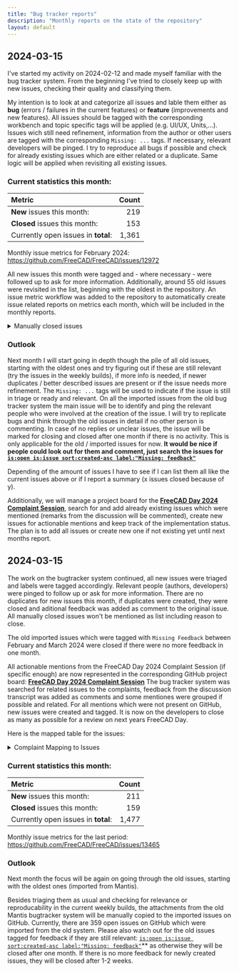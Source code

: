 ```yaml
---
title: "Bug tracker reports"
description: "Monthly reports on the state of the repository"
layout: default
---
```


## 2024-03-15
I've started my activity on 2024-02-12 and made myself familiar with the bug tracker system. From the beginning I've tried to closely keep up with new issues, checking their quality and classifying them.

My intention is to look at and categorize all issues and lable them either as **bug** (errors / failures in the current features) or **feature** (improvements and new features). All issues should be tagged with the corresponding workbench and topic specific tags will be applied (e.g. UI/UX, Units,...). 
Issues wich still need refinement, information from the author or other users are tagged with the corresponding `Missing: ...` tags. If necessary, relevant developers will be pinged. I try to reproduce all bugs if possible and check for already existing issues which are either related or a duplicate. Same logic will be applied when revisiting all existing issues.

### Current statistics this month:
|Metric|Count|
|:---|---:|
|**New** issues this month: | 219 |
|**Closed** issues this month: | 153 |
|Currently open issues in **total**: | 1,361|

Monthly issue metrics for February 2024: https://github.com/FreeCAD/FreeCAD/issues/12972

All new issues this month were tagged and - where necessary - were followed up to ask for more information.
Additionally, around 55 old issues were revisited in the list, beginning with the oldest in the repository.
An issue metric workflow was added to the repository to automatically create issue related reports on metrics each month, which will be included in the monthly reports.

<details><summary>Manually closed issues</summary>
<p>

Manually closed issues (thanks to triage participants):
* [#12356](https://github.com/FreeCAD/FreeCAD/issues/12356) Issue in wrong repository (addon)
* [#12355](https://github.com/FreeCAD/FreeCAD/issues/12355) Duplicate
* [#12382](https://github.com/FreeCAD/FreeCAD/issues/12382) Duplicate
* [#12353](https://github.com/FreeCAD/FreeCAD/issues/12353) Not a problem, not reproducible
* [#11412](https://github.com/FreeCAD/FreeCAD/issues/11412) Duplicate
* [#6183](https://github.com/FreeCAD/FreeCAD/issues/6183) Not an issue, expected behavior
* [#7818](https://github.com/FreeCAD/FreeCAD/issues/7818) Not a FreeCAD issue
* [#10093](https://github.com/FreeCAD/FreeCAD/issues/10093) No feedback, unresponsive
* [#10096](https://github.com/FreeCAD/FreeCAD/issues/10096) No feedback, unresponsive
* [#12438](https://github.com/FreeCAD/FreeCAD/issues/12438) Not reproducible in dev builds
* [#5814](https://github.com/FreeCAD/FreeCAD/issues/5814) Closed as implemented
* [#11212](https://github.com/FreeCAD/FreeCAD/issues/11212) Duplicate
* [#5580](https://github.com/FreeCAD/FreeCAD/issues/5580) Duplicate
* [#5696](https://github.com/FreeCAD/FreeCAD/issues/5696) Duplicate
* [#5907](https://github.com/FreeCAD/FreeCAD/issues/5907) Duplicate, PR open
* [#6860](https://github.com/FreeCAD/FreeCAD/issues/6860) Duplicate, GSoC PR pending
* [#5864](https://github.com/FreeCAD/FreeCAD/issues/5864) Duplicate
* [#6087](https://github.com/FreeCAD/FreeCAD/issues/6087) Has already been implemented
* [#6205](https://github.com/FreeCAD/FreeCAD/issues/6205) Has already been implemented
* [#5716](https://github.com/FreeCAD/FreeCAD/issues/5716) Has already been implemented
* [#11812](https://github.com/FreeCAD/FreeCAD/issues/11812) Duplicate, PR pending
* [#12563](https://github.com/FreeCAD/FreeCAD/issues/12563) Has already been implemented
* [#12558](https://github.com/FreeCAD/FreeCAD/issues/12558) Has already been implemented, workaround for 0.21 available
* [#12570](https://github.com/FreeCAD/FreeCAD/issues/12570) No FreeCAD issue, redone his model
* [#6588](https://github.com/FreeCAD/FreeCAD/issues/6588) Duplicate
* [#12597](https://github.com/FreeCAD/FreeCAD/issues/12597) No issue
* [#5576](https://github.com/FreeCAD/FreeCAD/issues/5576) Stalled
* [#5559](https://github.com/FreeCAD/FreeCAD/issues/5559) Has become irrelevant
* [#5763](https://github.com/FreeCAD/FreeCAD/issues/5763) Duplicate
* [#12348](https://github.com/FreeCAD/FreeCAD/issues/12348) Nothing to fix in FC
* [#12529](https://github.com/FreeCAD/FreeCAD/issues/12529) GMSH issue, not FC
* [#5898](https://github.com/FreeCAD/FreeCAD/issues/5898) Has already been implemented
* [#5690](https://github.com/FreeCAD/FreeCAD/issues/5690) Has already been implemented
* [#11700](https://github.com/FreeCAD/FreeCAD/issues/11700) Has already been implemented
* [#12657](https://github.com/FreeCAD/FreeCAD/issues/12657) Already fixed
* [#12055](https://github.com/FreeCAD/FreeCAD/issues/12055) Duplicate
* [#12681](https://github.com/FreeCAD/FreeCAD/issues/12681) Duplicate
* [#5684](https://github.com/FreeCAD/FreeCAD/issues/5684) Has already been implemented
* [#11371](https://github.com/FreeCAD/FreeCAD/issues/11371) Duplicate
* [#10911](https://github.com/FreeCAD/FreeCAD/issues/10911) Has already been implemented
* [#5968](https://github.com/FreeCAD/FreeCAD/issues/5968) Has already been implemented
* [#12781](https://github.com/FreeCAD/FreeCAD/issues/12781) Not an issue, help request should be adressed on the forum
* [#12791](https://github.com/FreeCAD/FreeCAD/issues/12791) Not an issue, help request should be adressed on the forum
* [#6234](https://github.com/FreeCAD/FreeCAD/issues/6234) Has already been implemented
* [#12707](https://github.com/FreeCAD/FreeCAD/issues/12707) Has already been implemented
* [#6134](https://github.com/FreeCAD/FreeCAD/issues/6134) Duplicate
* [#12819](https://github.com/FreeCAD/FreeCAD/issues/12819) Addon help. Has already been implemented
* [#12841](https://github.com/FreeCAD/FreeCAD/issues/12841) Duplicate
* [#12919](https://github.com/FreeCAD/FreeCAD/issues/12919) Duplicate
* [#11604](https://github.com/FreeCAD/FreeCAD/issues/11604) Duplicate
* [#12784](https://github.com/FreeCAD/FreeCAD/issues/12784) Has already been implemented
* [#12942](https://github.com/FreeCAD/FreeCAD/issues/12942) Duplicate
* [#5688](https://github.com/FreeCAD/FreeCAD/issues/5688) No feedback/discussion

</p>
</details> 


### Outlook
Next month I will start going in depth though the pile of all old issues, starting with the oldest ones and try figuring out if these are still relevant (try the issues in the weekly builds), if more info is needed, if newer duplicates / better described issues are present or if the issue needs more refinement.
The `Missing: ...` tags will be used to indicate if the issue is still in triage or ready and relevant.
On all the imported issues from the old bug tracker system the main issue will be to identify and ping the relevant people who were involved at the creation of the issue. I will try to replicate bugs and think through the old issues in detail if no other person is commenting.
In case of no replies or unclear issues, the issue will be marked for closing and closed after one month if there is no activity. This is only applicable for the old / imported issues for now.
**It would be nice if people could look out for them and comment, just search the issues for [`is:open is:issue sort:created-asc label:"Missing: feedback"`](https://github.com/FreeCAD/FreeCAD/issues?q=is%3Aopen+is%3Aissue+sort%3Acreated-asc+label%3A%22Missing%3A+feedback%22)**

Depending of the amount of issues I have to see if I can list them all like the current issues above or if I report a summary (x issues closed because of y).

Additionally, we will manage a project board for the [**FreeCAD Day 2024 Complaint Session**](https://github.com/orgs/FreeCAD/projects/20), search for and add already existing issues which were mentioned (remarks from the discussion will be commented), create new issues for actionable mentions and keep track of the implementation status. The plan is to add all issues or create new one if not existing yet until next months report.


## 2024-03-15
The work on the bugtracker system continued, all new issues were triaged and labels were tagged accordingly. Relevant people (authors, developers) were pinged to follow up or ask for more information. There are no duplicates for new issues this month, if duplicates were created, they were closed and aditional feedback was added as comment to the original issue. 
All manually closed issues won't be mentioned as list including reason to close.

The old imported issues which were tagged with `Missing Feedback` between February and March 2024 were closed if there were no more feedback in one month. 

All actionable mentions from the FreeCAD Day 2024 Complaint Session (if specific enough) are now represented in the corresponding GitHub project board: [**FreeCAD Day 2024 Complaint Session**](https://github.com/orgs/FreeCAD/projects/20) 
The bug tracker system was searched for related issues to the complaints, feedback from the discussion transcript was added as comments and some mentiones were grouped if possible and related. For all mentions which were not present on GitHub, new issues were created and tagged. It is now on the developers to close as many as possible for a review on next years FreeCAD Day.

Here is the mapped table for the issues:
<details><summary>Complaint Mapping to Issues</summary>
<p>

| No  | Complaint                                                                                                                                                                                  | Actionable Bug/FR | GH Issue / Remarks                                     | Additional Info                                       |
|-----|--------------------------------------------------------------------------------------------------------------------------------------------------------------------------------------------|-------------------|--------------------------------------------------------|-------------------------------------------------------|
| 1   | The general transform tool doesn’t have a keyboard accelerator.                                                                                                                            | yes               | https://github.com/FreeCAD/FreeCAD/issues/12619        |                                                       |
| 2   | Why do we need separate transform, attachment, and placement dialogues                                                                                                                     | yes               | https://github.com/FreeCAD/FreeCAD/issues/9435         |                                                       |
| 3   | Why is there no quick way to measure internal diameter of hole, why is quick measure not the default measuring tool                                                                        | yes               | https://github.com/FreeCAD/FreeCAD/issues/12049        | https://github.com/FreeCAD/FreeCAD/issues/8561        |
| 4   | Why does the property panel always fight with the tree view?                                                                                                                               | yes               | https://github.com/FreeCAD/FreeCAD/issues/11072        |                                                       |
| 5   | Tree view should not get in the way of the rest of the UI.                                                                                                                                 | yes               | https://github.com/FreeCAD/FreeCAD/issues/12620        |                                                       |
| 6   | Can’t drag an object from one sub tree to another                                                                                                                                          | yes               | https://github.com/FreeCAD/FreeCAD/issues/11676        |                                                       |
| 7   | Sometimes when I do something wrong my model disappears entirely                                                                                                                           | yes               | https://github.com/FreeCAD/FreeCAD/issues/13117        |                                                       |
| 8   | Clipping tool doesn’t handle solid bodies properly                                                                                                                                         | yes               | https://github.com/FreeCAD/FreeCAD/issues/5570         |                                                       |
| 9   | Improving FreeCAD is too much work!                                                                                                                                                        | no                | unspecific                                             |                                                       |
| 10  | More things should be in the right click context menu                                                                                                                                      | yes               | https://github.com/FreeCAD/FreeCAD/issues/12826        |                                                       |
| 11  | Consistency in what commands are placed where                                                                                                                                              | yes               | https://github.com/FreeCAD/FreeCAD/issues/13479        |                                                       |
| 12  | Shortcuts can conflict between workbenches, There is no way to store shortcuts when changing workbenches                                                                                   | yes               | https://github.com/FreeCAD/FreeCAD/issues/12696        |                                                       |
| 13  | Want to be able to search for commands by name                                                                                                                                             | yes               | https://github.com/FreeCAD/FreeCAD/issues/8290         |                                                       |
| 14  | We have report view and notification area, these are two competing views                                                                                                                   | yes               | https://github.com/FreeCAD/FreeCAD/issues/10725        |                                                       |
| 15  | Notifications are not configurable, all or nothing                                                                                                                                         | yes               | https://github.com/FreeCAD/FreeCAD/issues/10018        | https://github.com/FreeCAD/FreeCAD/issues/11183       |
| 16  | Techdraw is always to slow                                                                                                                                                                 | yes               | https://github.com/FreeCAD/FreeCAD/issues/12362        | https://github.com/FreeCAD/FreeCAD/issues/5581        |
| 17  | In part design you want the tools to work better with each other, stack functionality                                                                                                      | yes               | unspecific                                             |                                                       |
| 18  | You can only have one solid in Part design                                                                                                                                                 | yes               | https://github.com/FreeCAD/FreeCAD/issues/9747         |                                                       |
| 19  | When you do something in part design which is not geometrically allowed the entire part disappears                                                                                         | yes               | related to 7                                           |                                                       |
| 20  | Community does not respond well to changes/feature requests.                                                                                                                               | no                | unspecific                                             |                                                       |
| 21  | When you change the theme it should change everything in contrast with that theme. If you use a light theme then you need to change other colours to make it work.                         | yes               | https://github.com/FreeCAD/FreeCAD/issues/11984        |                                                       |
| 22  | When people say there's a problem people say “you’re holding it wrong"                                                                                                                     | no                | unspecific                                             |                                                       |
| 23  | There are commands in the tree view that are not accessible within the 3d view                                                                                                             | yes               | related to 10                                          |                                                       |
| 24  | Double click in tree view is inconsistent is overloaded, and doesn’t communicate what it will do when you double click                                                                     | yes               | https://github.com/FreeCAD/FreeCAD/issues/12839        |                                                       |
| 25  | Want to be able to group items and apply the same command to all of them                                                                                                                   | yes               | https://github.com/FreeCAD/FreeCAD/issues/6006         |                                                       |
| 26  | Finding specific constraint to remove it is very hard                                                                                                                                      | yes               | https://github.com/FreeCAD/FreeCAD/issues/13468        |                                                       |
| 27  | Hard to select a vertex or a line, default selection radius could be wrong                                                                                                                 | yes               | https://github.com/FreeCAD/FreeCAD/issues/9205         | https://github.com/FreeCAD/FreeCAD/issues/10308       |
| 28  | Constraint solver doesn't make it obvious where the over constraint is                                                                                                                     | yes               | https://github.com/FreeCAD/FreeCAD/issues/13469        |                                                       |
| 29  | You cant propagate constraints from one item to another in sketcher                                                                                                                        | yes               | https://github.com/FreeCAD/FreeCAD/issues/13434        |                                                       |
| 30  | Constraints pointing and clicking might not select correct restraint.                                                                                                                      | yes               | https://github.com/FreeCAD/FreeCAD/issues/13439        |                                                       |
| 31  | When zooming in complex sketch everything goes on top of each other.                                                                                                                       | yes               | https://github.com/FreeCAD/FreeCAD/issues/13432        |                                                       |
| 32  | When I have a long running python script FreeCAD wants to force quit, FreeCAD believes it has locked up                                                                                    | yes               | https://github.com/FreeCAD/FreeCAD/issues/13462        |                                                       |
| 33  | There is no documentation on preferred FreeCAD workflow to make it work well!                                                                                                              | no                | unspecific, no GH issue                                |                                                       |
| 34  | Nomenclature is a mess, naming of functionality is non obvious and inconsistent                                                                                                            | yes               | https://github.com/FreeCAD/FreeCAD/issues/10338        |                                                       |
| 35  | If you scale geometric shape it should not break                                                                                                                                           | yes               | unspecific, no demo                                    |                                                       |
| 36  | Formula syntax and editor makes it hard to find and understand data                                                                                                                        | yes               | https://github.com/FreeCAD/FreeCAD/issues/12796        |                                                       |
| 37  | Selecting co-ordinate system for a sketch is convoluted, there are multiple ways to do it, when editing a sketch the co-ordinate system is not visible                                     | yes               | https://github.com/FreeCAD/FreeCAD/issues/11133        | https://github.com/FreeCAD/FreeCAD/issues/12458       |
| 38  | To often the task panel is empty, often does not show available task and is shown when there is no task available                                                                          | yes               | https://github.com/FreeCAD/FreeCAD/issues/11637        |                                                       |
| 39  | Internal python editor does not autocomplete                                                                                                                                               | yes               | https://github.com/FreeCAD/FreeCAD/issues/12850        |                                                       |
| 40  | When we do have autocomplete it starts to late to be useful                                                                                                                                | yes               | https://github.com/FreeCAD/FreeCAD/issues/5644         |                                                       |
| 41  | When you have a button with multiple functions it is hard to describe as a writer doesn’t know the previous condition of the tool                                                          | yes               | https://github.com/FreeCAD/FreeCAD/issues/13476        |                                                       |
| 42  | There is no consistent start state for buttons which have multiple sub functions                                                                                                           | yes               | related to 41                                          |                                                       |
| 43  | If I am trying to use the hole design tool to make a complex hole I have to start the sketch drawing a random diameter circle that doesn't affect the hole except in position.             | yes               | https://github.com/FreeCAD/FreeCAD/issues/6884         |                                                       |
| 44  | The tree isn’t actually just a tree its a collection of things used to construct it                                                                                                        | yes               | https://github.com/FreeCAD/FreeCAD/issues/11211        | https://github.com/FreeCAD/FreeCAD/issues/7606        |
| 45  | When I export everything for my CNC machine there isn't a pause to allow my spindle to spin up to speed. I add this to the gcode manually.                                                 | yes               | https://github.com/FreeCAD/FreeCAD/issues/13463        |                                                       |
| 46  | No self contained build system to set up simple build environment.                                                                                                                         | yes               | https://github.com/FreeCAD/FreeCAD/issues/13460        |                                                       |
| 47  | In tree view available toolbar functions are not available in the right click context menus                                                                                                | yes               | related to 10 and 23                                   |                                                       |
| 48  | Exporting 2D geometries, there is no single click option to export SVG that works.                                                                                                         | yes               | https://github.com/FreeCAD/FreeCAD/issues/12851        |                                                       |
| 49  | In Techdraw if you insert a view, when you insert a view in tech draw the orientation is set by the current camera position rather than object position.                                   | yes               | https://github.com/FreeCAD/FreeCAD/issues/5821         |                                                       |
| 50  | In Techdraw make it easier to add tolerancing information and automatic annotation                                                                                                         | yes               | https://github.com/FreeCAD/FreeCAD/issues/11112        |                                                       |
| 51  | People who are working on data management features don’t know what users want.                                                                                                             | no                | related to 52, unspecific                              |                                                       |
| 52  | There is no way to globally set a reference dimension                                                                                                                                      | yes               | https://github.com/FreeCAD/FreeCAD/issues/12120        |                                                       |
| 53  | Adding new properties to objects is terrible.                                                                                                                                              | yes               | https://github.com/FreeCAD/FreeCAD/issues/12120        |                                                       |
| 54  | Everywhere you are entering a dimension we should be able to search for previously used dimensions                                                                                         | yes               | https://github.com/FreeCAD/FreeCAD/issues/12853        |                                                       |
| 55  | In the spreadsheet editor entering an alias that alias gets lost if you forget to confirm                                                                                                  | yes               | https://github.com/FreeCAD/FreeCAD/issues/7841         |                                                       |
| 56  | Its impossible to add an alias before populating a cell                                                                                                                                    | yes               | https://github.com/FreeCAD/FreeCAD/issues/9801         |                                                       |
| 57  | Lack of ambient inclusion shading makes it difficult to perceive orientation and details                                                                                                   | yes               | https://github.com/FreeCAD/FreeCAD/issues/12824        |                                                       |
| 58  | Toolbar customisation is awkward and default toolbars cannot be modified, and they move around                                                                                             | yes               | https://github.com/FreeCAD/FreeCAD/issues/12697        |                                                       |
| 59  | When you set the scale in Techdraw for a sheet it doesn’t get automatically populated in the fields, no Techdraw fields are populated even though information exists elsewhere.            | yes               | https://github.com/FreeCAD/FreeCAD/issues/5903         | https://github.com/FreeCAD/FreeCAD/pull/11682         |
| 60  | If you have copied multiple things in the past we want to be able to see, search and reuse that history.                                                                                   | yes               | https://github.com/FreeCAD/FreeCAD/issues/13416        |                                                       |
| 61  | Views added in Techdraw move around randomly                                                                                                                                               | yes               | unspecific                                             |                                                       |
| 62  | When I want to add text I have to use the Draft workbench, why does the grid always pop up and stay!                                                                                       | yes               | https://github.com/FreeCAD/FreeCAD/issues/5878         |                                                       |
| 63  | Compatibility of features in FreeCAD is not obvious                                                                                                                                        | yes               | unspecific                                             |                                                       |
| 64  | It’s difficult to work out from workbench name what the functionality is.                                                                                                                  | yes               | https://github.com/FreeCAD/FreeCAD/issues/12637        |                                                       |
| 65  | In part design we have additive and subtractive tools but we don’t have inter selective tools                                                                                              | yes               | https://github.com/FreeCAD/FreeCAD/issues/5991         |                                                       |
| 66  | there is no way to do surfacing in part design                                                                                                                                             | yes               | https://github.com/FreeCAD/FreeCAD/issues/12699        |                                                       |
| 67  | FreeCAD uses different naming and UI conventions to other commercial CAD tools. Standard workflows are confusing for someone coming from another CAD tool.                                 | yes               | unspecific                                             |                                                       |
| 68  | It’s difficult to make a reference between an object in one file and another.                                                                                                              | yes               | Might be related to 52, 53                             |                                                       |
| 69  | Chamfers do not do the right thing when they reach another edge.                                                                                                                           | yes               | related to 71                                          |                                                       |
| 70  | You can't chamfer things from 2 directions in the shame time, if chamfers going into the same place from different directions with the same dimensions they don’t work. Same with fillets. | yes               | https://github.com/FreeCAD/FreeCAD/issues/11017        |                                                       |
| 71  | You cannot make a fillet that intersects with an existing radius                                                                                                                           | yes               | https://github.com/FreeCAD/FreeCAD/issues/5561         |                                                       |
| 72  | On small screens the user interface is truncated , the default toolbars do not wrap around.                                                                                                | yes               | related to 58                                          |                                                       |
| 73  | In Techdraw there are selection handles placed by default that are shown in user interface, it’s hard to find where to turn those off.                                                     | yes               | https://github.com/FreeCAD/FreeCAD/issues/13473        |                                                       |
| 74  | When sketcher expects something to be closed its difficult to find where your fault is.                                                                                                    | yes               | https://github.com/FreeCAD/FreeCAD/issues/11799        |                                                       |
| 75  | When you have an edge appear due to order of operations, that edge is represented in geometry when it should be, Refine is needed.                                                         | yes               | https://github.com/FreeCAD/FreeCAD/issues/13472        |                                                       |
| 76  | Reference objects such as datum lines and planes should be available globally to all WB.                                                                                                   | yes               | https://github.com/FreeCAD/FreeCAD/issues/11607        | https://github.com/FreeCAD/FreeCAD/issues/12584       |
| 77  | We rely to much on video for documentation                                                                                                                                                 | no                | unspecific                                             |                                                       |
| 78  | Opening models with automatic recompute enabled, the recompute time is too long.                                                                                                           | yes               | https://github.com/FreeCAD/FreeCAD/issues/6250         |                                                       |
| 79  | When you have done an operation, such as extrude, it’s impossible to visually edit that parameter via click and drag.                                                                      | yes               | https://github.com/FreeCAD/FreeCAD/issues/6204         |                                                       |
| 80  | Recompute enable disable setting should persist over a file save                                                                                                                           | yes               | https://github.com/FreeCAD/FreeCAD/issues/12700        |                                                       |
| 81  | A lot of things are more difficult to do without a spreadsheet than wit. TO do parametric design its impossible without a spreadsheet                                                      | yes               | related to 52                                          |                                                       |
| 82  | Spreadsheet usability is terrible, also you cant select a load of things and make a spreadsheet from them                                                                                  | yes               | https://github.com/FreeCAD/FreeCAD/issues/13438        |                                                       |
| 83  | Reverse engineering when working point cloud is poor, no tools for exporting measurement from points                                                                                       | yes               | https://github.com/FreeCAD/FreeCAD/issues/13470        |                                                       |
| 84  | Modifying existing features in step files is very difficult                                                                                                                                | yes               | https://github.com/FreeCAD/FreeCAD/issues/5764         |                                                       |
| 85  | Mesh repair tools are more fragile in freecad than other environments.                                                                                                                     | yes               | https://github.com/FreeCAD/FreeCAD/issues/13417        |                                                       |
| 86  | To few example on the start page. Would like to see non workbench specific examples.                                                                                                       | yes               | https://github.com/FreeCAD/FreeCAD/issues/12565        |                                                       |
| 87  | When you first open FreeCAD you end up on the start workbench, when you open a new project the default start W is wrong choice, no tools.                                                  | yes               | https://github.com/FreeCAD/FreeCAD/issues/12565        |                                                       |
| 88  | No tutorials for the examples                                                                                                                                                              | yes               | https://github.com/FreeCAD/FreeCAD/issues/12565        |                                                       |
| 89  | There is no obvious way to clear recent file list                                                                                                                                          | yes               | https://github.com/FreeCAD/FreeCAD/issues/12842        |                                                       |
| 90  | Recent file list is far to aggressive, it contains files reference by project                                                                                                              | yes               | related to 98                                          |                                                       |
| 91  | There are no default fonts in FreeCAD                                                                                                                                                      | yes               | related to 92                                          |                                                       |
| 92  | When you ref a font in design it is reference by the full on disk location, non portable                                                                                                   | yes               | https://github.com/FreeCAD/FreeCAD/issues/5746         |                                                       |
| 93  | FreeCAD users are using the Web workbench to run ONSHAPE !!! We have a full featured web browser with all its complexity and issues, we have no need for it.                               | yes               | https://github.com/FreeCAD/FreeCAD/issues/12505        |                                                       |
| 94  | Files contain information specific to the computer they were made on                                                                                                                       | yes               | https://github.com/FreeCAD/FreeCAD/issues/12844        |                                                       |
| 95  | Images used as references are not contained in the part                                                                                                                                    | yes               | related to 94                                          |                                                       |
| 96  | Images that get updated on disk cannot be updated in FreeCAD                                                                                                                               | yes               | https://github.com/FreeCAD/FreeCAD/issues/13431        |                                                       |
| 97  | FreeCAD has too many buttons                                                                                                                                                               | yes               | unspecific                                             |                                                       |
| 98  | There is no way to filter user interface for users commonly used tools                                                                                                                     | yes               | related to 13                                          |                                                       |
| 99  | View control tools are unnecessary in the toolbar, there are functionalities that are rarely used that crowd toolbars.                                                                     | yes               | https://github.com/FreeCAD/FreeCAD/issues/12864        |                                                       |
| 100 | If I open a file and close file, revision control says that file is modified, even if no modification has happened.                                                                        | yes               | https://github.com/FreeCAD/FreeCAD/issues/13430        |                                                       |
| 101 | It’s difficult to integrate git tools in FreeCAD workflows                                                                                                                                 | yes               | https://github.com/FreeCAD/FreeCAD/issues/11936        | either for collaboration or to check for differences? |
| 102 | Git functionality is named Web tools,                                                                                                                                                      | no                | 3rd party addon                                        |                                                       |
| 103 | here is no way to view the differences between 2 versions/revisions of a design                                                                                                            | yes               | https://github.com/FreeCAD/FreeCAD/issues/12534        |                                                       |
| 104 | When you are performing a task with a tool you have OK and cancel button, those buttons those buttons don’t appear consistently in similar positions.                                      | yes               | https://github.com/FreeCAD/FreeCAD/issues/13120        |                                                       |
| 105 | When apply and OK are used they have non obvious meaning                                                                                                                                   | yes               | related to 104                                         |                                                       |
| 106 | It is non obvious the apply option will make a new part                                                                                                                                    | yes               | related to 104                                         |                                                       |
| 107 | Want a simple button for a quick lofi render                                                                                                                                               | yes               | Available as 3rd party addon and related to 57 and 111 |                                                       |
| 108 | We have multiple navigation presets which don’t match other CAD tools. For example, no “ONSHAPE”, Solidworks, Fusion, Inventor etc                                                         | yes               | https://github.com/FreeCAD/FreeCAD/issues/12021        |                                                       |
| 109 | Unable to easily apply operations to selected parts of a sketch                                                                                                                            | yes               | https://github.com/FreeCAD/FreeCAD/issues/12820        |                                                       |
| 110 | Persistent settings that are not project specific that change the way FreeCAD works with dimensions, they are none obvious to find.                                                        | yes               | unspecific                                             |                                                       |
| 111 | Certain critical functionality is only available in add-ons not core.                                                                                                                      | yes               | https://github.com/FreeCAD/FreeCAD/issues/12638        |                                                       |
| 112 | There is no available internal assembly workbench                                                                                                                                          | yes               | https://github.com/FreeCAD/FreeCAD/issues/12640        |                                                       |
| 113 | FreeCAD material properties are hidden in an add-on with a non obvious name (FC info)                                                                                                      | yes               | related to 111                                         |                                                       |
| 114 | Very large meshes models are not handled well in FreeCAD                                                                                                                                   | yes               | related to 116                                         |                                                       |
| 115 | FreeCAD crashes randomly, an users don’t know how to help, when FreeCAD crashes its impossible for user to provide us information on that crash (moreso on windows)                        | yes               | https://github.com/FreeCAD/FreeCAD/issues/13461        |                                                       |
| 116 | There is no way to take a complex mesh and automatically decimate it to a place where FreeCAD can handle it.                                                                               | yes               | related to 85                                          |                                                       |
| 117 | Dealing with backtraces and debug on windows is complex, FreeCAD does not provide a simple way to do this                                                                                  | yes               | related to 115                                         |                                                       |
| 118 | For geometry that is small you still have edges showing in FreeCAD. The default triangulation of small curves is poor.                                                                     | yes               | https://github.com/FreeCAD/FreeCAD/issues/13433        |                                                       |
| 119 | When extrusions between sketches the mapping of sketch vertices and other sketch vertices you cant individually chose the the vertex mapping                                               | yes               | https://github.com/FreeCAD/FreeCAD/issues/12436        |                                                       |
| 120 | We need better methods of adding edges to existing B-reps to fine tune for FEA/FEM.                                                                                                        | yes               | https://github.com/FreeCAD/FreeCAD/issues/13127        |                                                       |
| 121 | No way to get the mass of a sub assembly. Material properties are not handled properly assemblies, you cant get aggregate properties                                                       | yes               | https://github.com/FreeCAD/FreeCAD/issues/12454        |                                                       |
| 122 | when exporting multiple times the main name can change inadvertently and it is hard to change back (have to restart)                                                                       | yes               | unspecific                                             |                                                       |
| 123 | relation between file and object name is not fixed                                                                                                                                         | yes               | https://github.com/FreeCAD/FreeCAD/issues/12845        |                                                       |
| 124 | There is no default selection set for export even if you only have one item                                                                                                                | yes               | https://github.com/FreeCAD/FreeCAD/issues/12846        |                                                       |
| 125 | Formula editor does not provide feedback when you do something wrong with it. Formula editor sometimes interprets formula as strings.                                                      | yes               | https://github.com/FreeCAD/FreeCAD/issues/12849        | https://github.com/FreeCAD/FreeCAD/issues/12796       |
| 126 | Snapping only works inside draft                                                                                                                                                           | yes               | https://github.com/FreeCAD/FreeCAD/issues/12847        |                                                       |
| 127 | If you want to filter your selection you cannot use the drag to left/right function                                                                                                        | yes               | https://github.com/FreeCAD/FreeCAD/issues/13477        |                                                       |
| 128 | user interface does not expose all features from FEA solvers                                                                                                                               | yes               | too many individual issues open                        |                                                       |
| 129 | There is no way to undo a selection operation                                                                                                                                              | yes               | https://github.com/FreeCAD/FreeCAD/issues/12848        |                                                       |
| 130 | History is not available by default                                                                                                                                                        | yes               | related to 129                                         |                                                       |
| 131 | It non obvious what will change if you change a parameter                                                                                                                                  | yes               | unspecific                                             |                                                       |
| 132 | When you make a change that breaks a model, undo doesn’t consistently un-break.                                                                                                            | yes               | unspecific, no demo                                    |


</p>
</details>


### Current statistics this month:
|Metric|Count|
|:---|---:|
|**New** issues this month: | 211 |
|**Closed** issues this month: | 159 |
|Currently open issues in **total**: | 1,477 |

Monthly issue metrics for the last period: https://github.com/FreeCAD/FreeCAD/issues/13465


### Outlook
Next month the focus will be again on going through the old issues, starting with the oldest ones (imported from Mantis).

Besides triaging them as usual and checking for relevance or reproducability in the current weekly builds, the attachments from the old Mantis bugtracker system will be manually copied to the imported issues on GitHub. 
Currently, there are 359 open issues on GitHub which were imported from the old system.
Please also watch out for the old issues tagged for feedback if they are still relevant:  [`is:open is:issue sort:created-asc label:"Missing: feedback"`](https://github.com/FreeCAD/FreeCAD/issues?q=is%3Aopen+is%3Aissue+sort%3Acreated-asc+label%3A%22Missing%3A+feedback%22)** as otherwise they will be closed after one month.
If there is no more feedback for newly created issues, they will be closed after 1-2 weeks.

